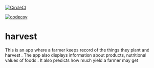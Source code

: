 
[![CircleCI](https://circleci.com/gh/GunPointCoders/harvest/tree/circleci-project-setup.svg?style=svg)](https://circleci.com/gh/GunPointCoders/harvest/tree/circleci-project-setup)

[![codecov](https://codecov.io/gh/GunPointCoders/harvest/branch/master/graph/badge.svg?token=1AYMUTWEBR)](https://codecov.io/gh/GunPointCoders/harvest)

# harvest
This is an app where a farmer keeps record of the things they plant and harvest . The app also displays information about products, nutritional values of foods . It also predicts how much yield a farmer may get 



